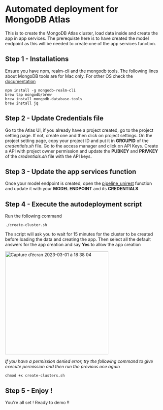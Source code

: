 # Automated deployment for MongoDB Atlas

This is to create the MongoDB Atlas cluster, load data inside and create the app in app services.
The prerequiste here is to have created the model endpoint as this will be needed to create one of the app services function.

## Step 1 - Installations

Ensure you have npm, realm-cli and the mongodb tools.
The following lines about MongoDB tools are for Mac only. For other OS check the [documentation](https://www.mongodb.com/docs/database-tools/installation/installation/) 

```
npm install -g mongodb-realm-cli
brew tap mongodb/brew
brew install mongodb-database-tools
brew install jq
```

## Step 2 - Update Credentials file

Go to the Atlas UI, if you already have a project created, go to the project setting page. If not, create one and then click on project settings.
On the project setting page, copy your project ID and put it in **GROUPID** of the *credentials.sh* file.
Go to the access manager and click on API Keys.
Create a API with project owner permission and update the **PUBKEY** and **PRIVKEY** of the *credentials.sh* file with the API keys.

## Step 3 - Update the app services function

Once your model endpoint is created, open the [pipeline_unirest](insuranceDemoApp/functions/pipeline_unirest.js) function and update it with your **MODEL ENDPOINT** and its **CREDENTIALS**


## Step 4 - Execute the autodeployment script

Run the following command

```
./create-cluster.sh
```
The script will ask you to wait for 15 minutes for the cluster to be created before loading the data and creating the app. 
Then select all the default answers for the app creation and say **Yes** to allow the app creation

<img width="335" alt="Capture d’écran 2023-03-01 à 18 38 04" src="https://user-images.githubusercontent.com/33204364/222218559-42530fb3-0f3f-42bd-85fd-585820ebc603.png">

*If you have a permission denied error, try the following command to give execute permission and then run the previous one again*

```
chmod +x create-clusters.sh
```
## Step 5 - Enjoy !

You're all set ! Ready to demo !!

